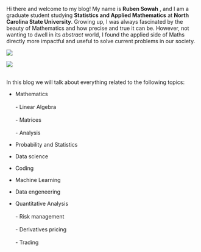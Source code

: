 Hi there and welcome to my blog! My name is **Ruben Sowah** , and I am a graduate student studying **Statistics and Applied Mathematics** at __North Carolina State University__. Growing up, I was always fascinated by the beauty of Mathematics and how precise and true it can be. However, not wanting to dwell in its *abstract* world, I found the applied side of Maths directly more impactful and useful to solve current problems in our society. 

![](https://thumbs.dreamstime.com/z/big-data-science-analysis-business-technology-concept-virtual-screen-big-data-science-analysis-business-technology-concept-145015243.jpg)

![](C:\Users\17043\Pictures.png)

<br>
In this blog we will talk about everything related to the following topics:

* Mathematics <br>  
       - Linear Algebra <br>    
       - Matrices <br>  
       - Analysis <br>  
       
* Probability and Statistics <br> 

* Data science <br> 

* Coding <br>  

* Machine Learning <br>  

* Data engeneering <br>  

* Quantitative Analysis <br>  
        - Risk management <br>  
        - Derivatives pricing <br>  
        - Trading <br>  
  
  
